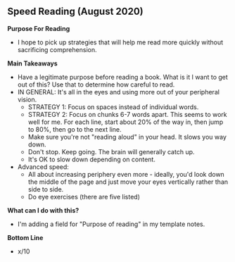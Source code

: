 ## Speed Reading (August 2020)

**Purpose For Reading**
- I hope to pick up strategies that will help me read more quickly without sacrificing comprehension.

**Main Takeaways**
- Have a legitimate purpose before reading a book. What is it I want to get out of this? Use that to determine how careful to read.
- IN GENERAL: It's all in the eyes and using more out of your peripheral vision.
	- STRATEGY 1: Focus on spaces instead of individual words.
	- STRATEGY 2: Focus on chunks 6-7 words apart. This seems to work well for me. For each line, start about 20% of the way in, then jump to 80%, then go to the next line.
	- Make sure you're not "reading aloud" in your head. It slows you way down.
	- Don't stop. Keep going. The brain will generally catch up.
	- It's OK to slow down depending on content.
- Advanced speed:
	- All about increasing periphery even more - ideally, you'd look down the middle of the page and just move your eyes vertically rather than side to side. 
	- Do eye exercises (there are five listed)


**What can I do with this?**
- I'm adding a field for "Purpose of reading" in my template notes.

**Bottom Line**
- x/10
<!--stackedit_data:
eyJoaXN0b3J5IjpbMTcwMTA1Njk2MiwxOTk4NTAxNjg5LC03OD
IxNzg4MjAsODM1MjExNzc3LDUyMzgzODg1LC0xNzY5NDg3MDAw
LC00NjE5NzIzNDgsLTE1NDQ3MjE4MTYsMTMwNDExOTE2NSwtMz
YxMjYyODk4XX0=
-->